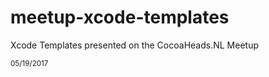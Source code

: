 # meetup-xcode-templates
Xcode Templates presented on the CocoaHeads.NL Meetup

<sub>05/19/2017</sub>
